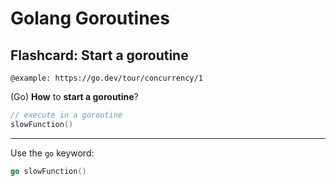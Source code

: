 # Golang Goroutines

## Flashcard: Start a goroutine

`@example: https://go.dev/tour/concurrency/1`

(Go) **How** to **start a goroutine**?

```go
// execute in a goroutine
slowFunction()
```

---

Use the `go` keyword:

```go
go slowFunction()
```
